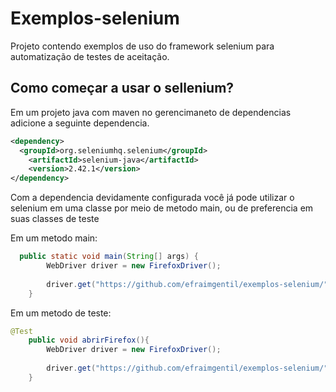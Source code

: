Exemplos-selenium
=================

Projeto contendo exemplos de uso do framework selenium para automatização de testes de aceitação. 

## Como começar a usar o sellenium?
Em um projeto java com maven no gerencimaneto de dependencias adicione a seguinte dependencia.
```xml
<dependency>
  <groupId>org.seleniumhq.selenium</groupId>
	<artifactId>selenium-java</artifactId>
	<version>2.42.1</version>
</dependency>  
```
Com a dependencia devidamente configurada você já pode utilizar o selenium em uma classe por meio de metodo main, ou de preferencia em suas classes de teste

Em um metodo main:
```java
  public static void main(String[] args) {
		WebDriver driver = new FirefoxDriver();
		
		driver.get("https://github.com/efraimgentil/exemplos-selenium/");
	}
```

Em um metodo de teste:
```java
@Test
	public void abrirFirefox(){
		WebDriver driver = new FirefoxDriver();
		
		driver.get("https://github.com/efraimgentil/exemplos-selenium/");
	}
```
